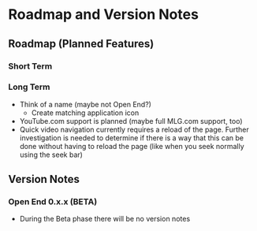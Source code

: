 # Roadmap and Version Notes
## Roadmap (Planned Features)
### Short Term


### Long Term
- Think of a name (maybe not Open End?)
  - Create matching application icon
- YouTube.com support is planned (maybe full MLG.com support, too)
- Quick video navigation currently requires a reload of the page. Further investigation is needed to determine if there is a way that this can be done without having to reload the page (like when you seek normally using the seek bar)

## Version Notes
### Open End 0.x.x (BETA)
- During the Beta phase there will be no version notes